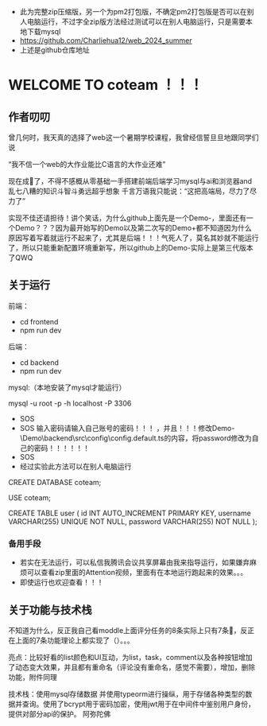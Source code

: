 - 此为完整zip压缩版，另一个为pm2打包版，不确定pm2打包版是否可以在别人电脑运行，不过字全zip版方法经过测试可以在别人电脑运行，只是需要本地下载mysql
- https://github.com/Charliehua12/web_2024_summer
- 上述是github仓库地址

# WELCOME TO coteam ！！！
## 作者叨叨
  曾几何时，我天真的选择了web这一个暑期学校课程，我曾经信誓旦旦地跟同学们说
  
 “我不信一个web的大作业能比C语言的大作业还难”
  
  现在成🤡了，不得不感概从零基础一手搭建前端后端学习mysql与ai和浏览器and乱七八糟的知识斗智斗勇远超乎想象
  千言万语我只能说：“这把高端局，尽力了尽力了”
  
  实现不佳还请担待！讲个笑话，为什么github上面先是一个Demo-，里面还有一个Demo？？？因为最开始写的Demo以及第二次写的Demo+都不知道因为什么原因写着写着就运行不起来了，尤其是后端！！！气死人了，莫名其妙就不能运行了，所以只能重新配置环境重新写，所以github上的Demo-实际上是第三代版本了QWQ
## 关于运行
前端：
- cd frontend
- npm run dev

后端：
- cd backend
- npm run dev

mysql:（本地安装了mysql才能运行）

mysql -u root -p -h localhost -P 3306

- SOS
- SOS 输入密码请输入自己账号的密码！！！ ，并且！！！修改Demo-\Demo\backend\src\config\config.default.ts的内容，将password修改为自己的密码！！！！！！
- SOS
- 经过实验此方法可以在别人电脑运行

CREATE DATABASE coteam;

USE coteam;

CREATE TABLE user (
  id INT AUTO_INCREMENT PRIMARY KEY,
  username VARCHAR(255) UNIQUE NOT NULL,
  password VARCHAR(255) NOT NULL
);

### 备用手段
- 若实在无法运行，可以私信我腾讯会议共享屏幕由我来指导运行，如果嫌弃麻烦可以查看zip里面的Attention视频，里面有在本地运行跑起来的效果。。。 
- 即使运行也欢迎查看！！！

## 关于功能与技术栈
  不知道为什么，反正我自己看moddle上面评分任务的8条实际上只有7条🤔，反正在上面的7条功能理论上都实现了（）。。。
  
  亮点：比较好看的list颜色和UI互动，为list，task，comment以及各种按钮增加了动态变大效果，并且都有重命名（评论没有重命名，感觉不需要），增加，删除功能，附件同理
  
  
  技术栈：使用mysql存储数据 并使用typeorm进行操纵，用于存储各种类型的数据并查询。使用了bcrypt用于密码加密，使用jwt用于在中间件中鉴别用户身份，提供对部分api的保护。
  阿弥陀佛
